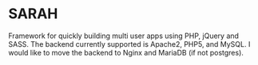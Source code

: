 # SARAH
Framework for quickly building multi user apps using PHP, jQuery and SASS.  The backend currently supported is Apache2, PHP5, and MySQL.  I would like to move the backend to Nginx and MariaDB (if not postgres).
